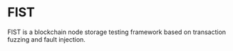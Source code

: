 # FIST

FIST is a blockchain node storage testing framework based on transaction fuzzing and fault injection.
